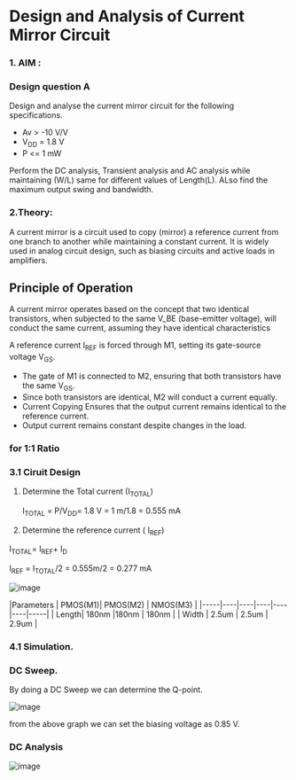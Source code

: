 # Design and Analysis of Current Mirror Circuit
### 1. AIM   :

### Design question A
Design and analyse the current mirror circuit for the following specifications.
- Av > -10 V/V
- V<sub>DD</sub> = 1.8 V
- P <= 1 mW

Perform the DC analysis, Transient analysis and AC analysis while maintaining (W/L) same for different values of Length(L). ALso find the maximum output swing and bandwidth.
### 2.Theory:
A current mirror is a circuit used to copy (mirror) a reference current from one branch to another while maintaining a constant current. It is widely used in analog circuit design, such as biasing circuits and active loads in amplifiers.

## Principle of Operation
A current mirror operates based on the concept that two identical transistors, when subjected to the same V_BE (base-emitter voltage), will conduct the same current, assuming they have identical characteristics
 
 A reference current I<sub>REF</sub> is forced through M1, setting its gate-source voltage  V<sub>GS</sub>.
-  The gate of M1 is connected to M2, ensuring that both transistors have the same V<sub>GS</sub>.
-  Since both transistors are identical, M2 will conduct a current equally.
-  Current Copying Ensures that the output current remains identical to the reference current.
-  Output current remains constant despite changes in the load.
### for 1:1 Ratio
### 3.1 Ciruit Design


1. Determine the Total current (I<sub>TOTAL</sub>)

   I<sub>TOTAL</sub> = P/V<sub>DD</sub>= 1.8 V = 1 m/1.8 = 0.555 mA

2. Determine the reference current ( I<sub>REF</sub>)

  I<sub>TOTAL</sub>=  I<sub>REF</sub>+ I<sub>D</sub>
  
  I<sub>REF</sub> = I<sub>TOTAL</sub>/2 = 0.555m/2 = 0.277 mA

  ![image](https://github.com/user-attachments/assets/447ece28-ac43-4665-80a8-c03dfc3096f5)

|Parameters | PMOS(M1)| PMOS(M2) | NMOS(M3) |
|-----|----|----|----|----|----|-----|
| Length| 180nm |180nm | 180nm | 
| Width | 2.5um | 2.5um | 2.9um | 

 ### 4.1 Simulation.
 ### DC Sweep.
 By doing a DC Sweep we can determine the Q-point.
 
 ![image](https://github.com/user-attachments/assets/e7c92f57-6916-46c1-afba-56c41fc11b9f)

from the above graph we can set the biasing voltage as 0.85 V. 
 ### DC Analysis
 
 ![image](https://github.com/user-attachments/assets/315d8e80-e30b-43b3-8125-a9d5f803c825)


 

 
 
